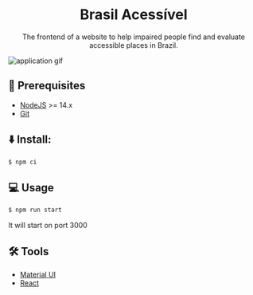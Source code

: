 <h1 align="center">Brasil Acessível</h1>
<p align="center">The frontend of a website to help impaired people find and evaluate accessible places in Brazil.</p>

![application gif](./docs/app.gif)

## :page_facing_up: Prerequisites
- [NodeJS](https://nodejs.org/) >= 14.x
- [Git](https://git-scm.com)

## :arrow_down: Install:
```bash
$ npm ci
```

## :computer: Usage
```bash
$ npm run start
```
It will start on port 3000

## :hammer_and_wrench: Tools
- [Material UI](https://nodejs.org/)
- [React](https://nestjs.com/)
